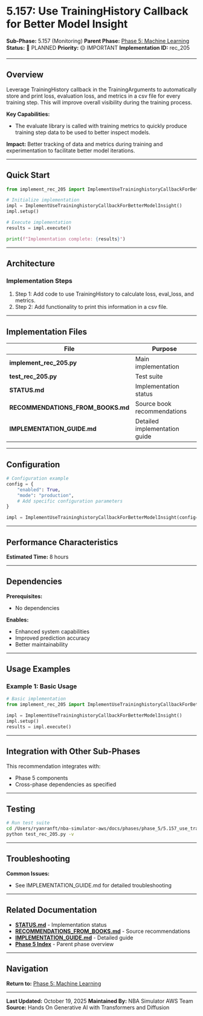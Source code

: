 # 5.157: Use TrainingHistory Callback for Better Model Insight

**Sub-Phase:** 5.157 (Monitoring)
**Parent Phase:** [Phase 5: Machine Learning](../PHASE_5_INDEX.md)
**Status:** 🔵 PLANNED
**Priority:** 🟡 IMPORTANT
**Implementation ID:** rec_205

---

## Overview

Leverage TrainingHistory callback in the TrainingArguments to automatically store and print loss, evaluation loss, and metrics in a csv file for every training step. This will improve overall visibility during the training process.

**Key Capabilities:**
- The evaluate library is called with training metrics to quickly produce training step data to be used to better inspect models.

**Impact:**
Better tracking of data and metrics during training and experimentation to facilitate better model iterations.

---

## Quick Start

```python
from implement_rec_205 import ImplementUseTraininghistoryCallbackForBetterModelInsight

# Initialize implementation
impl = ImplementUseTraininghistoryCallbackForBetterModelInsight()
impl.setup()

# Execute implementation
results = impl.execute()

print(f"Implementation complete: {results}")
```

---

## Architecture

### Implementation Steps

1. Step 1: Add code to use TrainingHistory to calculate loss, eval_loss, and metrics.
2. Step 2: Add functionality to print this information in a csv file.

---

## Implementation Files

| File | Purpose |
|------|---------|
| **implement_rec_205.py** | Main implementation |
| **test_rec_205.py** | Test suite |
| **STATUS.md** | Implementation status |
| **RECOMMENDATIONS_FROM_BOOKS.md** | Source book recommendations |
| **IMPLEMENTATION_GUIDE.md** | Detailed implementation guide |

---

## Configuration

```python
# Configuration example
config = {
    "enabled": True,
    "mode": "production",
    # Add specific configuration parameters
}

impl = ImplementUseTraininghistoryCallbackForBetterModelInsight(config=config)
```

---

## Performance Characteristics

**Estimated Time:** 8 hours

---

## Dependencies

**Prerequisites:**
- No dependencies

**Enables:**
- Enhanced system capabilities
- Improved prediction accuracy
- Better maintainability

---

## Usage Examples

### Example 1: Basic Usage

```python
# Basic implementation
from implement_rec_205 import ImplementUseTraininghistoryCallbackForBetterModelInsight

impl = ImplementUseTraininghistoryCallbackForBetterModelInsight()
impl.setup()
results = impl.execute()
```

---

## Integration with Other Sub-Phases

This recommendation integrates with:
- Phase 5 components
- Cross-phase dependencies as specified

---

## Testing

```bash
# Run test suite
cd /Users/ryanranft/nba-simulator-aws/docs/phases/phase_5/5.157_use_traininghistory_callback_for_better_model_insight
python test_rec_205.py -v
```

---

## Troubleshooting

**Common Issues:**
- See IMPLEMENTATION_GUIDE.md for detailed troubleshooting

---

## Related Documentation

- **[STATUS.md](STATUS.md)** - Implementation status
- **[RECOMMENDATIONS_FROM_BOOKS.md](RECOMMENDATIONS_FROM_BOOKS.md)** - Source recommendations
- **[IMPLEMENTATION_GUIDE.md](IMPLEMENTATION_GUIDE.md)** - Detailed guide
- **[Phase 5 Index](../PHASE_5_INDEX.md)** - Parent phase overview

---

## Navigation

**Return to:** [Phase 5: Machine Learning](../PHASE_5_INDEX.md)

---

**Last Updated:** October 19, 2025
**Maintained By:** NBA Simulator AWS Team
**Source:** Hands On Generative AI with Transformers and Diffusion
